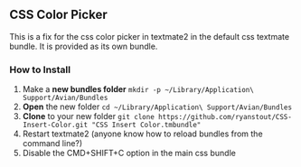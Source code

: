 ## CSS Color Picker

This is a fix for the css color picker in textmate2 in the default css textmate bundle.  It is provided as its own bundle.

### How to Install

1. Make a **new bundles folder** `mkdir -p ~/Library/Application\ Support/Avian/Bundles`
2. **Open** the new folder `cd ~/Library/Application\ Support/Avian/Bundles`
3. **Clone** to your new folder `git clone https://github.com/ryanstout/CSS-Insert-Color.git "CSS Insert Color.tmbundle"`
4. Restart textmate2 (anyone know how to reload bundles from the command line?)
5. Disable the CMD+SHIFT+C option in the main css bundle